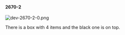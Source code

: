 #### 2670-2
![dev-2670-2-0.png](https://github.com/lil-lab/nlvr/raw/master/nlvr/dev/images/2/dev-2670-2-0.png "dev-2670-2-0.png")

There is a box with 4 items and the black one is on top.